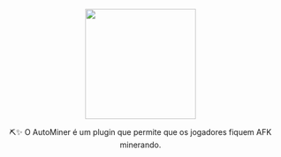 <p align="center"><img src="https://i.imgur.com/5lLXACs.png" height="200px"></p>
<p align="center">⛏✨ O AutoMiner é um plugin que permite que os jogadores fiquem AFK minerando.</p>
